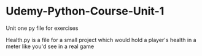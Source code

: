 # Udemy-Python-Course-Unit-1

Unit one py file for exercises

Health.py is a file for a small project which would hold a player's health in a meter like you'd see in a real game

